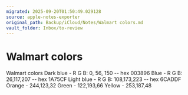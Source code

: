```yaml
---
migrated: 2025-09-20T01:50:49.029128
source: apple-notes-exporter
original_path: Backup/iCloud/Notes/Walmart colors.md
vault_folder: Inbox/to-review
---
```

# Walmart colors

Walmart colors
Dark blue - R G B: 0, 56, 150 -- hex 003896
Blue - R G B: 26,117,207 -- hex 1A75CF
Light blue - R G B: 108,173,223  -- hex 6CADDF
Orange - 244,123,32
Green - 122,193,66
Yellow - 253,187,48
